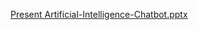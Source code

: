 
[Present Artificial-Intelligence-Chatbot.pptx](https://github.com/yunlee123456/Artificial-Intelligence-Chatbot/files/10386687/Present.Artificial-Intelligence-Chatbot.pptx)
